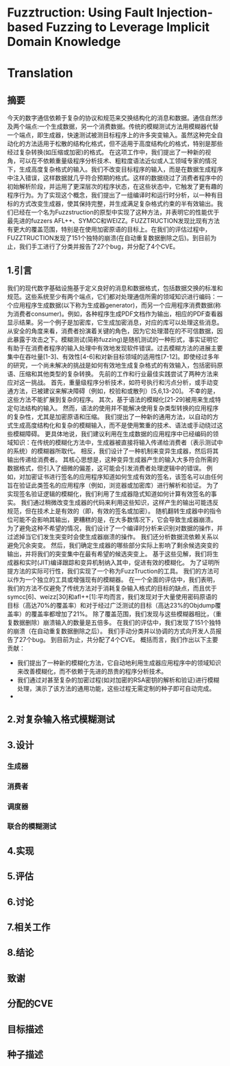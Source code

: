 # Fuzztruction: Using Fault Injection-based Fuzzing to Leverage Implicit Domain Knowledge

# Translation
## 摘要
今天的数字通信依赖于复杂的协议和规范来交换结构化的消息和数据。通信自然涉及两个端点:一个生成数据，另一个消费数据。传统的模糊测试方法用模糊器代替一个端点，即生成器，快速测试被测目标程序上的许多突变输入。虽然这种完全自动化的方法适用于松散的结构化格式，但不适用于高度结构化的格式，特别是那些经过复杂转换(如压缩或加密)的格式。
在这项工作中，我们提出了一种新的视角，可以在不依赖重量级程序分析技术、粗粒度语法近似或人工领域专家的情况下，生成高度复杂格式的输入。我们不改变目标程序的输入，而是在数据生成程序中注入错误，这样数据就几乎符合预期的格式。这样的数据绕过了消费者程序中的初始解析阶段，并运用了更深层次的程序状态，在这些状态中，它触发了更有趣的程序行为。为了实现这个概念，我们提出了一组编译时和运行时分析，以一种有目标的方式改变生成器，使其保持完整，并生成满足复杂格式约束的半有效输出。我们已经在一个名为Fuzzstruction的原型中实现了这种方法，并表明它的性能优于最先进的fuzzers AFL++、SYMCC和WEIZZ。FUZZTRUCTION发现比现有方法有更大的覆盖范围，特别是在使用加密原语的目标上。在我们的评估过程中，FUZZTRUCTION发现了151个独特的崩溃(在自动重复数据删除之后)。到目前为止，我们手工进行了分类并报告了27个bug，并分配了4个CVE。
## 1.引言
我们的现代数字基础设施基于定义良好的消息和数据格式，包括数据交换的标准和规范。这些系统至少有两个端点，它们都对处理通信所需的领域知识进行编码：一个应用程序生成数据(以下称为生成器generator)，而另一个应用程序消费数据(称为消费者consumer)。例如，各种程序生成PDF文档作为输出，相应的PDF查看器显示结果。另一个例子是加密库，它生成加密消息，对应的库可以处理这些消息。从安全的角度来看，消费者扮演着关键的角色，因为它处理潜在的不可信数据，因此暴露于攻击之下。模糊测试(简称fuzzing)是随机测试的一种形式，事实证明它有助于在消费者程序的输入处理中有效地发现软件错误。过去模糊方法的进展主要集中在吞吐量[1-3]、有效性[4-6]和对新目标领域的适用性[7-12]。即使经过多年的研究，一个尚未解决的挑战是如何有效地生成复杂格式的有效输入，包括密码原语、压缩和其他类型的复杂转换。
先前的工作和行业最佳实践尝试了两种方法来应对这一挑战。 首先，重量级程序分析技术，如符号执行和污点分析，或手动变通方法，已被建议来解决障碍（例如，校验和或散列）[5,6,13-20]。 不幸的是，这些方法不能扩展到复杂的程序。 其次，基于语法的模糊化[21-29]被用来生成特定句法结构的输入。 然而，语法的使用并不能解决使用复杂类型转换的应用程序的复杂性，尤其是加密原语和压缩。 
我们提出了一种新的通用方法，以自动的方式生成高度结构化和复杂的模糊输入，而不是使用繁重的技术、语法或手动绕过这些模糊障碍。 更具体地说，我们建议利用在生成数据的应用程序中已经编码的领域知识：在传统的模糊化方法中，生成器被直接将输入传递给消费者（表示测试中的系统）的模糊器所取代。 相反，我们设计了一种机制来变异生成器，然后将其输出传递给消费者。 其核心思想是，这种变异生成器产生的输入大多符合所需的数据格式，但引入了细微的偏差，这可能会引发消费者处理逻辑中的错误。 例如，对加密证书进行签名的应用程序知道如何生成有效的签名，该签名可以由任何旨在验证此类签名的应用程序（例如，浏览器或加密库）进行解析和验证。 为了实现签名验证逻辑的模糊化，我们利用了生成器隐式知道如何计算有效签名的事实。 我们通过稍微改变生成器的代码来利用这些知识，这样产生的输出可能违反规范，但在技术上是有效的（即，有效的签名或加密）。 
随机翻转生成器中的指令位可能不会影响其输出，更糟糕的是，在大多数情况下，它会导致生成器崩溃。 为了避免这种不希望的情况，我们设计了一个编译时分析来识别对数据的操作，并过滤掉当它们发生突变时会使生成器崩溃的操作。 我们还分析数据流依赖关系以避免冗余突变。 然后，我们确定生成器的哪些部分实际上影响了剩余候选突变的输出，并将我们的突变集中在最有希望的候选突变上。 基于这些见解，我们将生成器和实时(JIT)编译跟踪和变异机制纳入其中，促进有效的模糊化。 
为了证明所提方法的实际可行性，我们实现了一个称为FuzzTruction的工具。 我们的方法可以作为一个独立的工具或增强现有的模糊器。 在一个全面的评估中，我们表明，我们的方法不仅避免了传统方法对于消耗复杂输入格式的目标的缺点，而且优于symcc[6]、weizz[30]和afl++[1]:平均而言，我们发现对于大量使用密码原语的目标（高达70%的覆盖率）和对于经过广泛测试的目标（高达23%的Objdump覆盖率）的覆盖率都增加了21%。 除了覆盖范围，我们发现与这些模糊器相比，（重复数据删除）崩溃输入的数量是五倍多。 在我们的评估中，我们发现了151个独特的崩溃（在自动重复数据删除之后）。 我们手动分类并以协调的方式向开发人员报告了27个bug。 到目前为止，共分配了4个CVE。 
概括而言，我们作出以下主要贡献： 
- 我们提出了一种新的模糊化方法，它自动地利用生成器应用程序中的领域知识来改善模糊化，而不依赖于先进的昂贵的程序分析技术。 
- 我们通过对甚至复杂的加密过程(如对加密的RSA密钥的解析和验证)进行模糊处理，演示了该方法的通用功能，这些过程无需定制的种子即可自动完成。
- 





## 2.对复杂输入格式模糊测试
## 3.设计
### 生成器
### 消费者
### 调度器
### 联合的模糊测试
## 4.实现
## 5.评估
## 6.讨论
## 7.相关工作
## 8.结论
## 致谢
## 分配的CVE
## 目标描述
## 种子描述